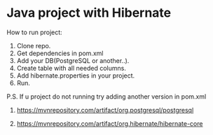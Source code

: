 <h1>Java project with Hibernate</h1>

How to run project:

1. Clone repo.
2. Get dependencies in pom.xml
3. Add your DB(PostgreSQL or another..).
4. Create table with all needed columns.
5. Add hibernate.properties in your project.
6. Run.

P.S. If u project do not running try adding another version  in pom.xml

1. https://mvnrepository.com/artifact/org.postgresql/postgresql

2. https://mvnrepository.com/artifact/org.hibernate/hibernate-core
